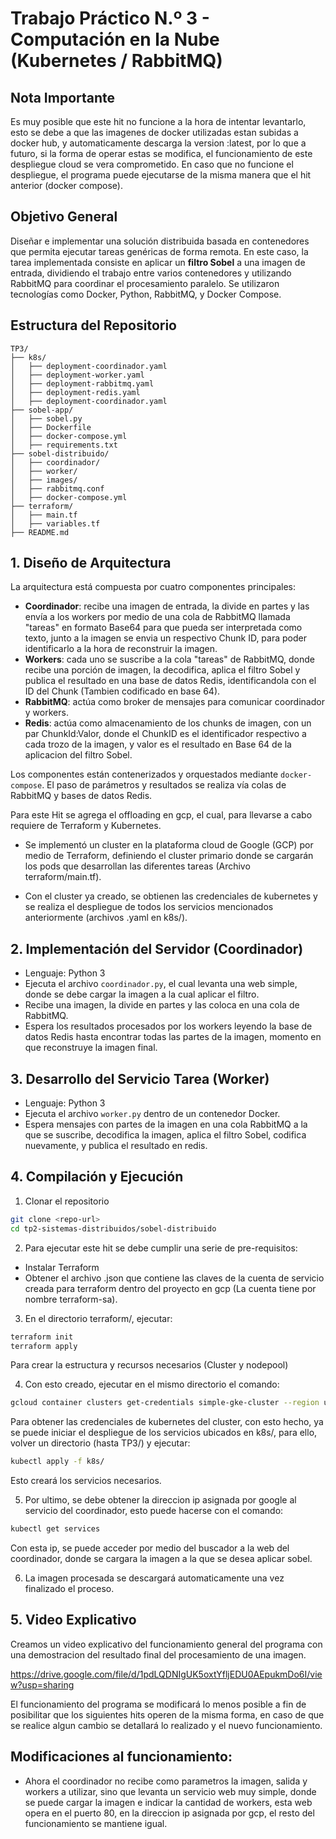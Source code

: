 # Trabajo Práctico N.º 3 - Computación en la Nube (Kubernetes / RabbitMQ)

## Nota Importante

Es muy posible que este hit no funcione a la hora de intentar levantarlo, esto se debe a que las imagenes de docker utilizadas estan subidas a docker hub, y automaticamente descarga la version :latest, por lo que a futuro, si la forma de operar estas se modifica, el funcionamiento de este despliegue cloud se vera comprometido.
En caso que no funcione el despliegue, el programa puede ejecutarse de la misma manera que el hit anterior (docker compose).

## Objetivo General

Diseñar e implementar una solución distribuida basada en contenedores que permita ejecutar tareas genéricas de forma remota. En este caso, la tarea implementada consiste en aplicar un **filtro Sobel** a una imagen de entrada, dividiendo el trabajo entre varios contenedores y utilizando RabbitMQ para coordinar el procesamiento paralelo. Se utilizaron tecnologías como Docker, Python, RabbitMQ, y Docker Compose.

## Estructura del Repositorio

```
TP3/
├── k8s/
│   ├── deployment-coordinador.yaml
│   ├── deployment-worker.yaml
│   ├── deployment-rabbitmq.yaml
│   ├── deployment-redis.yaml
│   ├── deployment-coordinador.yaml
├── sobel-app/
│   ├── sobel.py
│   ├── Dockerfile
│   ├── docker-compose.yml
│   ├── requirements.txt
├── sobel-distribuido/
│   ├── coordinador/
│   ├── worker/
│   ├── images/
│   ├── rabbitmq.conf
│   ├── docker-compose.yml
├── terraform/
│   ├── main.tf
│   ├── variables.tf
├── README.md
```

## 1. Diseño de Arquitectura

La arquitectura está compuesta por cuatro componentes principales:

* **Coordinador**: recibe una imagen de entrada, la divide en partes y las envía a los workers por medio de una cola de RabbitMQ llamada "tareas" en formato Base64 para que pueda ser interpretada como texto, junto a la imagen se envia un respectivo Chunk ID, para poder identificarlo a la hora de reconstruir la imagen.
* **Workers**: cada uno se suscribe a la cola "tareas" de RabbitMQ, donde recibe una porción de imagen, la decodifica, aplica el filtro Sobel y publica el resultado en una base de datos Redis, identificandola con el ID del Chunk (Tambien codificado en base 64).
* **RabbitMQ**: actúa como broker de mensajes para comunicar coordinador y workers.
* **Redis**: actúa como almacenamiento de los chunks de imagen, con un par ChunkId:Valor, donde el ChunkID es el identificador respectivo a cada trozo de la imagen, y valor es el resultado en Base 64 de la aplicacion del filtro Sobel.

Los componentes están contenerizados y orquestados mediante `docker-compose`. El paso de parámetros y resultados se realiza vía colas de RabbitMQ y bases de datos Redis.

Para este Hit se agrega el offloading en gcp, el cual, para llevarse a cabo requiere de Terraform y Kubernetes.

* Se implementó un cluster en la plataforma cloud de Google (GCP) por medio de Terraform, definiendo el cluster primario donde se cargarán los pods que desarrollan las diferentes tareas (Archivo terraform/main.tf).

* Con el cluster ya creado, se obtienen las credenciales de kubernetes y se realiza el despliegue de todos los servicios mencionados anteriormente (archivos .yaml en k8s/). 

## 2. Implementación del Servidor (Coordinador)

* Lenguaje: Python 3
* Ejecuta el archivo `coordinador.py`, el cual levanta una web simple, donde se debe cargar la imagen a la cual aplicar el filtro.
* Recibe una imagen, la divide en partes y las coloca en una cola de RabbitMQ.
* Espera los resultados procesados por los workers leyendo la base de datos Redis hasta encontrar todas las partes de la imagen, momento en que reconstruye la imagen final.

## 3. Desarrollo del Servicio Tarea (Worker)

* Lenguaje: Python 3
* Ejecuta el archivo `worker.py` dentro de un contenedor Docker.
* Espera mensajes con partes de la imagen en una cola RabbitMQ a la que se suscribe, decodifica la imagen, aplica el filtro Sobel, codifica nuevamente, y publica el resultado en redis.

## 4. Compilación y Ejecución

1. Clonar el repositorio

```bash
git clone <repo-url>
cd tp2-sistemas-distribuidos/sobel-distribuido
```

2. Para ejecutar este hit se debe cumplir una serie de pre-requisitos:
  - Instalar Terraform
  - Obtener el archivo .json que contiene las claves de la cuenta de servicio creada para terraform dentro del proyecto en gcp (La cuenta tiene por nombre terraform-sa).

3. En el directorio terraform/, ejecutar:

```bash
terraform init
terraform apply
```
Para crear la estructura y recursos necesarios (Cluster y nodepool)

4. Con esto creado, ejecutar en el mismo directorio el comando:

```bash
gcloud container clusters get-credentials simple-gke-cluster --region us-central1-a --project the-program-457617-r1
```
Para obtener las credenciales de kubernetes del cluster, con esto hecho, ya se puede iniciar el despliegue de los servicios ubicados en k8s/, para ello, volver un directorio (hasta TP3/) y ejecutar:

```bash
kubectl apply -f k8s/
```
Esto creará los servicios necesarios.

5. Por ultimo, se debe obtener la direccion ip asignada por google al servicio del coordinador, esto puede hacerse con el comando:

```bash
kubectl get services
```
Con esta ip, se puede acceder por medio del buscador a la web del coordinador, donde se cargara la imagen a la que se desea aplicar sobel.

6. La imagen procesada se descargará automaticamente una vez finalizado el proceso.

## 5. Video Explicativo

Creamos un video explicativo del funcionamiento general del programa con una demostracion del resultado final del procesamiento de una imagen.

https://drive.google.com/file/d/1pdLQDNIgUK5oxtYfljEDU0AEpukmDo6I/view?usp=sharing

El funcionamiento del programa se modificará lo menos posible a fin de posibilitar que los siguientes hits operen de la misma forma, en caso de que se realice algun cambio se detallará lo realizado y el nuevo funcionamiento.

## Modificaciones al funcionamiento:

- Ahora el coordinador no recibe como parametros la imagen, salida y workers a utilizar, sino que levanta un servicio web muy simple, donde se puede cargar la imagen e indicar la cantidad de workers, esta web opera en el puerto 80, en la direccion ip asignada por gcp, el resto del funcionamiento se mantiene igual.